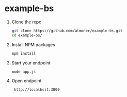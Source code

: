 # example-bs

1. Clone the repo
   ```sh
   git clone https://github.com/atmoner/example-bs.git
   cd example-bs/
   ```
2. Install NPM packages
   ```sh
   npm install
   ```
3. Start your endpoint
   ```sh
   node app.js
   ```
4. Open endpoint
   ```sh
    http://localhost:3000
   ```   
